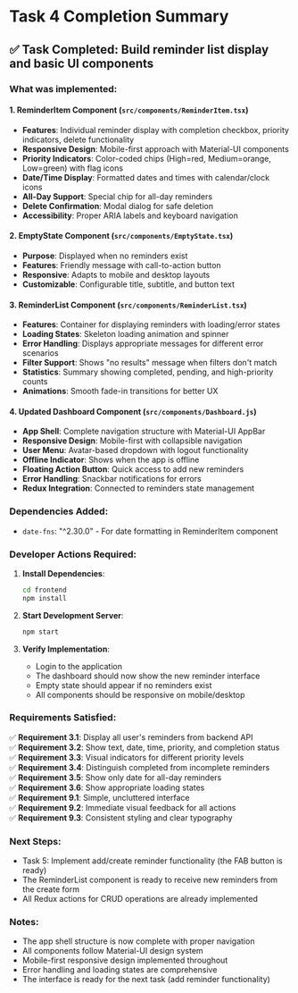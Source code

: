 # Task 4 Completion Summary

## ✅ Task Completed: Build reminder list display and basic UI components

### What was implemented:

#### 1. ReminderItem Component (`src/components/ReminderItem.tsx`)
- **Features**: Individual reminder display with completion checkbox, priority indicators, delete functionality
- **Responsive Design**: Mobile-first approach with Material-UI components
- **Priority Indicators**: Color-coded chips (High=red, Medium=orange, Low=green) with flag icons
- **Date/Time Display**: Formatted dates and times with calendar/clock icons
- **All-Day Support**: Special chip for all-day reminders
- **Delete Confirmation**: Modal dialog for safe deletion
- **Accessibility**: Proper ARIA labels and keyboard navigation

#### 2. EmptyState Component (`src/components/EmptyState.tsx`)
- **Purpose**: Displayed when no reminders exist
- **Features**: Friendly message with call-to-action button
- **Responsive**: Adapts to mobile and desktop layouts
- **Customizable**: Configurable title, subtitle, and button text

#### 3. ReminderList Component (`src/components/ReminderList.tsx`)
- **Features**: Container for displaying reminders with loading/error states
- **Loading States**: Skeleton loading animation and spinner
- **Error Handling**: Displays appropriate messages for different error scenarios
- **Filter Support**: Shows "no results" message when filters don't match
- **Statistics**: Summary showing completed, pending, and high-priority counts
- **Animations**: Smooth fade-in transitions for better UX

#### 4. Updated Dashboard Component (`src/components/Dashboard.js`)
- **App Shell**: Complete navigation structure with Material-UI AppBar
- **Responsive Design**: Mobile-first with collapsible navigation
- **User Menu**: Avatar-based dropdown with logout functionality
- **Offline Indicator**: Shows when the app is offline
- **Floating Action Button**: Quick access to add new reminders
- **Error Handling**: Snackbar notifications for errors
- **Redux Integration**: Connected to reminders state management

### Dependencies Added:
- `date-fns`: "^2.30.0" - For date formatting in ReminderItem component

### Developer Actions Required:

1. **Install Dependencies**:
   ```bash
   cd frontend
   npm install
   ```

2. **Start Development Server**:
   ```bash
   npm start
   ```

3. **Verify Implementation**:
   - Login to the application
   - The dashboard should now show the new reminder interface
   - Empty state should appear if no reminders exist
   - All components should be responsive on mobile/desktop

### Requirements Satisfied:

✅ **Requirement 3.1**: Display all user's reminders from backend API  
✅ **Requirement 3.2**: Show text, date, time, priority, and completion status  
✅ **Requirement 3.3**: Visual indicators for different priority levels  
✅ **Requirement 3.4**: Distinguish completed from incomplete reminders  
✅ **Requirement 3.5**: Show only date for all-day reminders  
✅ **Requirement 3.6**: Show appropriate loading states  
✅ **Requirement 9.1**: Simple, uncluttered interface  
✅ **Requirement 9.2**: Immediate visual feedback for all actions  
✅ **Requirement 9.3**: Consistent styling and clear typography  

### Next Steps:
- Task 5: Implement add/create reminder functionality (the FAB button is ready)
- The ReminderList component is ready to receive new reminders from the create form
- All Redux actions for CRUD operations are already implemented

### Notes:
- The app shell structure is now complete with proper navigation
- All components follow Material-UI design system
- Mobile-first responsive design implemented throughout
- Error handling and loading states are comprehensive
- The interface is ready for the next task (add reminder functionality)